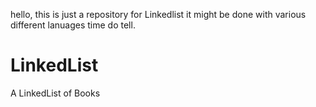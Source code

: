 hello,  this  is just a repository for Linkedlist  it might be done with various different lanuages time do tell.
# LinkedList
A LinkedList of Books  


